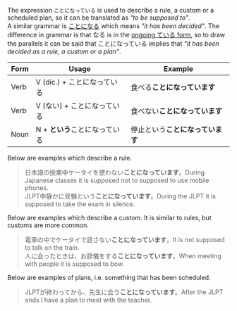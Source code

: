 The expression `ことになっている` is used to describe a rule, a custom or a scheduled plan, so it can be translated as *"to be supposed to"*.  
A similar grammar is [ことになる](76) which means *"it has been decided"*. The difference in grammar is that なる is in the [ongoing ている form](44), so to draw the parallels it can be said that ことになっている implies that *"it has been decided as a rule, a custom or a plan"*.

|Form|Usage|Example|
|-|-|-|
|Verb|V (dic.) + ことになっている|食べる**ことになっています**|
|Verb|V (ない) + ことになっている|食べない**ことになっています**|
|Noun|N + **という**ことになっている|停止という**ことになっています**|

Below are examples which describe a rule.
>日本語の授業中ケータイを使わない**ことになっています**。During Japanese classes it is supposed not to supposed to use mobile phones.  
>JLPT中静かに受験という**ことになっています**。During the JLPT it is supposed to take the exam in silence.

Below are examples which describe a custom. It is similar to rules, but customs are more common.
>電車の中でケータイで話さない**ことになっています**。It is not supposed to talk on the train.  
>人に会ったときは、お辞儀をする**ことになっています**。When meeting with people it is supposed to bow.

Below are examples of plans, i.e. something that has been scheduled.
>JLPTが終わってから、先生に会う**ことになっています**。After the JLPT ends I have a plan to meet with the teacher.